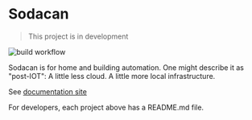 # Sodacan

>
> This project is in development
> 


![build workflow](https://github.com/sodacan-net/sodacan/actions/workflows/maven.yml/badge.svg?branch=master)

Sodacan is for home and building automation. One might describe it as "post-IOT": A little less cloud. A little more local infrastructure.

See <a href="http://sodacan.net">documentation site</a> 

For developers, each project above has a README.md file.


